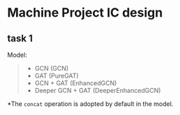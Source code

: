 # Machine Project IC design

## task 1

Model: 
> - GCN (GCN)
> - GAT (PureGAT)
> - GCN + GAT (EnhancedGCN)
> - Deeper GCN + GAT (DeeperEnhancedGCN)

*The `concat` operation is adopted by default in the model.